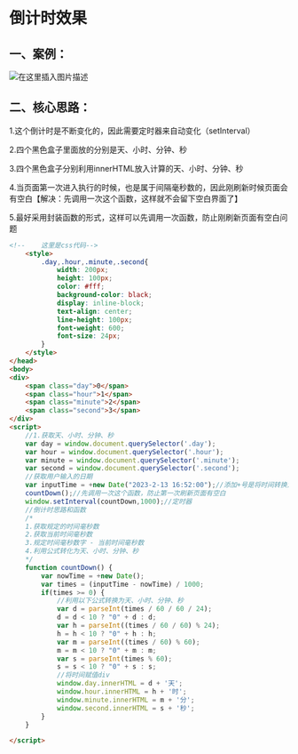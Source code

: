 # 倒计时效果

## 一、案例：

![在这里插入图片描述](https://img-blog.csdnimg.cn/20210221171942186.png)

## 二、核心思路：

1.这个倒计时是不断变化的，因此需要定时器来自动变化（setInterval）

2.四个黑色盒子里面放的分别是天、小时、分钟、秒

3.四个黑色盒子分别利用innerHTML放入计算的天、小时、分钟、秒

4.当页面第一次进入执行的时候，也是属于间隔毫秒数的，因此刚刷新时候页面会有空白【解决：先调用一次这个函数，这样就不会留下空白界面了】

5.最好采用封装函数的形式，这样可以先调用一次函数，防止刚刷新页面有空白问题

```html
<!--    这里是css代码-->
    <style>
        .day,.hour,.minute,.second{
            width: 200px;
            height: 100px;
            color: #fff;
            background-color: black;
            display: inline-block;
            text-align: center;
            line-height: 100px;
            font-weight: 600;
            font-size: 24px;
        }
    </style>
</head>
<body>
<div>
    <span class="day">0</span>
    <span class="hour">1</span>
    <span class="minute">2</span>
    <span class="second">3</span>
</div>
<script>
    //1.获取天、小时、分钟、秒
    var day = window.document.querySelector('.day');
    var hour = window.document.querySelector('.hour');
    var minute = window.document.querySelector('.minute');
    var second = window.document.querySelector('.second');
    //获取用户输入的日期
    var inputTime = +new Date("2023-2-13 16:52:00");//添加+号是将时间转换为毫秒形式
    countDown();//先调用一次这个函数，防止第一次刷新页面有空白
    window.setInterval(countDown,1000);//定时器
    //倒计时思路和函数
    /*
    1.获取规定的时间毫秒数
    2.获取当前时间毫秒数
    3.规定时间毫秒数字 - 当前时间毫秒数
    4.利用公式转化为天、小时、分钟、秒
    */
    function countDown() {
        var nowTime = +new Date();
        var times = (inputTime - nowTime) / 1000;
        if(times >= 0) {
            //利用以下公式转换为天、小时、分钟、秒
            var d = parseInt(times / 60 / 60 / 24);
            d = d < 10 ? "0" + d : d;
            var h = parseInt((times / 60 / 60) % 24);
            h = h < 10 ? "0" + h : h;
            var m = parseInt((times / 60) % 60);
            m = m < 10 ? "0" + m : m;
            var s = parseInt(times % 60);
            s = s < 10 ? "0" + s : s;
            //将时间赋值div
            window.day.innerHTML = d + '天';
            window.hour.innerHTML = h + '时';
            window.minute.innerHTML = m + '分';
            window.second.innerHTML = s + '秒';
        }
    }

</script>
```